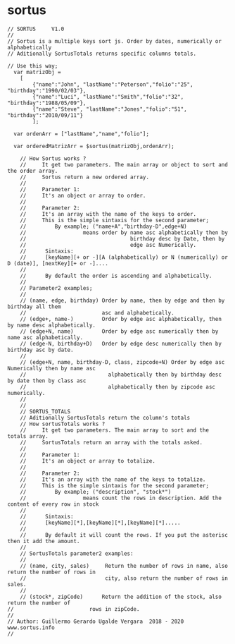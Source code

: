 # sortus
    // SORTUS     V1.0
    //
    // Sortus is a multiple keys sort js. Order by dates, numerically or alphabetically
    // Aditionally SortusTotals returns specific columns totals.

    // Use this way;
      var matrizObj =
		[
           	{"name":"John", "lastName":"Peterson","folio":"25", "birthday":"1990/02/03"}, 
           	{"name":"Luci", "lastName":"Smith","folio":"32", "birthday":"1988/05/09"},
           	{"name":"Steve", "lastName":"Jones","folio":"51", "birthday":"2010/09/11"}
           	];

      var ordenArr = ["lastName","name","folio"];
      
      var orderedMatrizArr = $sortus(matrizObj,ordenArr);

		// How Sortus works ?
		//     It get two parameters. The main array or object to sort and the order array.
		//     Sortus return a new ordered array.
		// 
		//     Parameter 1:
		//     It's an object or array to order.
		//
		//     Parameter 2:
		//     It's an array with the name of the keys to order.
		//     This is the simple sintaxis for the second parameter;
		//         By example; ("name+A","birthday-D",edge+N) 
		//                  means order by name asc alphabetically then by
		//                                 birthday desc by Date, then by
		//                                 edge asc Numerically.
		//      Sintaxis:
		//      [keyName][+ or -][A (alphabetically) or N (numerically) or D (date)], [nextKey][+ or -]....
		//
		//      By default the order is ascending and alphabetically.
		//
		// Parameter2 examples;
		//
		// (name, edge, birthday) Order by name, then by edge and then by birthday all them 
		//                        asc and alphabetically.
		// (edge+, name-)         Order by edge asc alphabetically, then by name desc alphabetically.
		// (edge+N, name)         Order by edge asc numerically then by name asc alphabetically.
		// (edge-N, birthday+D)   Order by edge desc numerically then by birthday asc by date.
		//
		// (edge+N, name, birthday-D, class, zipcode+N) Order by edge asc Numerically then by name asc
		//                          alphabetically then by birthday desc by date then by class asc 
		//                          alphabetically then by zipcode asc numerically.
		//
		// 
		// SORTUS_TOTALS
		// Aditionally SortusTotals return the column's totals
		// How sortusTotals works ?
		//     It get two parameters. The main array to sort and the totals array.
		//     SortusTotals return an array with the totals asked.
		// 
		//     Parameter 1:
		//     It's an object or array to totalize.
		//
		//     Parameter 2:
		//     It's an array with the name of the keys to totalize.
		//     This is the simple sintaxis for the second parameter;
		//         By example; ("description", "stock*") 
		//                  means count the rows in description. Add the content of every row in stock
		//                                 
		//      Sintaxis:
		//      [keyName][*],[keyName][*],[keyName][*].....
		//
		//      By default it will count the rows. If you put the asterisc then it add the amount.
		//       
		// SortusTotals parameter2 examples:
		// 
		// (name, city, sales)     Return the number of rows in name, also return the number of rows in
		//                         city, also return the number of rows in sales.
		// 
		// (stock*, zipCode)      Return the addition of the stock, also return the number of 
    //                        rows in zipCode.
    //    
    // Author: Guillermo Gerardo Ugalde Vergara  2018 - 2020 www.sortus.info     
    //
